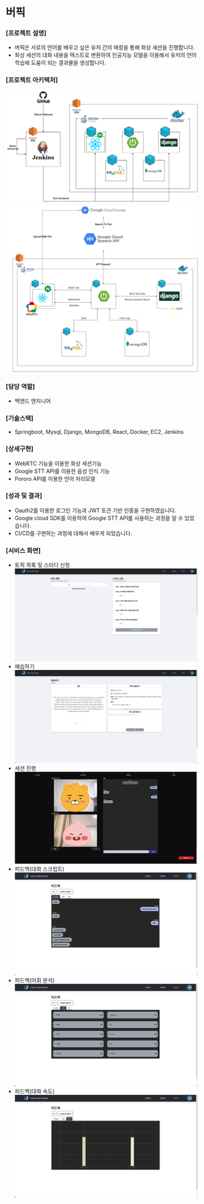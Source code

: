버픽
====

### [프로젝트 설명]
- 버픽은 서로의 언어를 배우고 싶은 유저 간의 매칭을 통해 화상 세션을 진행합니다.
- 화상 세션의 대화 내용을 텍스트로 변환하여 인공지능 모델을 이용해서 유저의 언어학습에 도움이 되는 결과물을 생성합니다.

### [프로젝트 아키텍처]
![arch](./img/architecture.png)
![detail](./img/detail.png)

### [담당 역할]
- 백엔드 엔지니어

### [기술스택]
 - Springboot, Mysql, Django, MongoDB, React, Docker, EC2, Jenkins

### [상세구현]
- WebRTC 기능을 이용한 화상 세션기능
- Google STT API를 이용한 음성 인식 기능
- Pororo API를 이용한 언어 처리모델

### [성과 및 결과]
- Oauth2를 이용한 로그인 기능과 JWT 토큰 기반 인증을 구현하였습니다.
- Google cloud SDK를 이용하여 Google STT API를 사용하는 과정을 알 수 있었습니다.
- CI/CD를 구현하는 과정에 대해서 배우게 되었습니다.

### [서비스 화면]
- 토픽 목록 및 스터디 신청
![reserve](./img/reserve.png)
- 예습하기
![preview](./img/preview.png)
- 세션 진행
![session_chat](./img/session_chat.jpg)
- 피드백(대화 스크립트)
![script](./img/script.png)
- 피드백(어휘 분석)
![voca](./img/voca.png)
- 피드백(대화 속도)
![speed](./img/speed.png)
